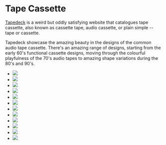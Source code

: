 # Tape Cassette

[Tapedeck](http://www.tapedeck.org) is a weird but oddly satisfying website that catalogues tape cassette, also known as cassette tape, audio cassette, or plain simple -- tape or cassette.

Tapedeck showcase the amazing beauty in the designs of the common audio tape cassette. There's an amazing range of designs, starting from the early 60's functional cassette designs, moving through the colourful playfulness of the 70's audio tapes to amazing shape variations during the 80's and 90's.

<div class="gallery">
	<ul>
		<li><img loading="lazy" src="https://cdn.oinam.com/img/tape-cassette/agfa_ferrocolor_60_rot.webp"></li>
		<li><img loading="lazy" src="https://cdn.oinam.com/img/tape-cassette/universum_90.webp"></li>
		<li><img loading="lazy" src="https://cdn.oinam.com/img/tape-cassette/sony-walkman-60-ferro_mcipjh_121006.webp"></li>
		<li><img loading="lazy" src="https://cdn.oinam.com/img/tape-cassette/philips_sq60_071201.webp"></li>
		<li><img loading="lazy" src="https://cdn.oinam.com/img/tape-cassette/orwo_k60_071130.webp"></li>
		<li><img loading="lazy" src="https://cdn.oinam.com/img/tape-cassette/orig_0008_philips_cd_one_90.webp"></li>
		<li><img loading="lazy" src="https://cdn.oinam.com/img/tape-cassette/memorex_dbs_60_071126.webp"></li>
		<li><img loading="lazy" src="https://cdn.oinam.com/img/tape-cassette/hitachi_lownoise_c60_b_oge_120922.webp"></li>
		<li><img loading="lazy" src="https://cdn.oinam.com/img/tape-cassette/goldstar_hp60_3_081022.webp"></li>
		<li><img loading="lazy" src="https://cdn.oinam.com/img/tape-cassette/fuji_fl90_090802.webp"></li>
		<li><img loading="lazy" src="https://cdn.oinam.com/img/tape-cassette/denon_dxm_60_080417.webp"></li>
		<li><img loading="lazy" src="https://cdn.oinam.com/img/tape-cassette/basf_chrome_extra_ii_90c_081001.webp"></li>
	</ul>
</div>